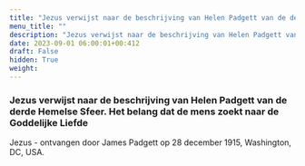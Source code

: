 ```yaml
---
title: "Jezus verwijst naar de beschrijving van Helen Padgett van de derde Hemelse Sfeer. Het belang dat de mens zoekt naar de Goddelijke Liefde"
menu_title: ""
description: "Jezus verwijst naar de beschrijving van Helen Padgett van de derde Hemelse Sfeer. Het belang dat de mens zoekt naar de Goddelijke Liefde"
date: 2023-09-01 06:00:01+00:412
draft: False
hidden: True
weight:
---
```

### Jezus verwijst naar de beschrijving van Helen Padgett van de derde Hemelse Sfeer. Het belang dat de mens zoekt naar de Goddelijke Liefde

Jezus - ontvangen door James Padgett op 28 december 1915, Washington, DC, USA.
